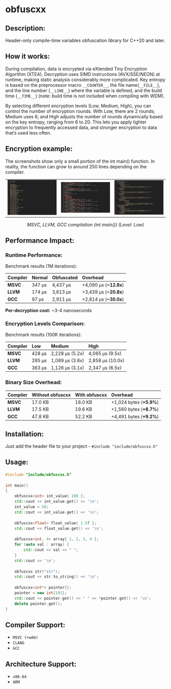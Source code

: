 # obfuscxx

## Description:
Header-only compile-time variables obfuscation library for C++20 and later.

## How it works:
During compilation, data is encrypted via eXtended Tiny Encryption Algorithm (XTEA). Decryption uses SIMD instructions (AVX/SSE/NEON) at runtime, making static analysis considerably more complicated. Key entropy is based on the preprocessor macro `__COUNTER__`, the file name(`__FILE__`), and the line number (`__LINE__`) where the variable is defined, and the build time (`__TIME__`) (note: build time is not included when compiling with WDM).

By selecting different encryption levels (Low, Medium, High), you can control the number of encryption rounds. With Low, there are 2 rounds; Medium uses 6; and High adjusts the number of rounds dynamically based on the key entropy, ranging from 6 to 20. This lets you apply lighter encryption to frequently accessed data, and stronger encryption to data that’s used less often.

## Encryption example:
The screenshots show only a small portion of the int main() function. In reality, the function can grow to around 250 lines depending on the compiler.

<table align="center">
<tr>
<td><img src="images/msvc.png" width="400"/></td>
<td><img src="images/llvm.png" width="400"/></td>
<td><img src="images/gcc.png" width="400"/></td>
</tr>
</table>
<p align="center"><em>MSVC, LLVM, GCC compilation (int main()) (Level: Low)</em></p>

## Performance Impact:

### Runtime Performance:
Benchmark results (1M iterations):

| Compiler | Normal           | Obfuscated       | Overhead      |
|:---------|:-----------------|:-----------------|:--------------|
| **MSVC** | 347 μs           | 4,437 μs         | +4,090 μs (**~12.8x**) |
| **LLVM** | 174 μs           | 3,613 μs         | +3,439 μs (**~20.8x**) |
| **GCC**  | 97 μs            | 2,911 μs         | +2,814 μs (**~30.0x**) |

**Per-decryption cost:** ~3-4 nanoseconds

### Encryption Levels Comparison:
Benchmark results (100K iterations):

| Compiler | Low              | Medium           | High          |
|:---------|:-----------------|:-----------------|:--------------|
| **MSVC** | 428 μs           | 2,228 μs (5.2x)  | 4,065 μs (9.5x) |
| **LLVM** | 285 μs           | 1,089 μs (3.8x)  | 2,858 μs (10.0x) |
| **GCC**  | 363 μs           | 1,126 μs (3.1x)  | 2,347 μs (6.5x) |

### Binary Size Overhead:
| Compiler | Without obfuscxx | With obfuscxx    | Overhead      |
|:---------|:-----------------|:-----------------|:--------------|
| **MSVC** | 17.0 KB          | 18.0 KB          | +1,024 bytes (**+5.9%**) |
| **LLVM** | 17.5 KB          | 19.6 KB          | +1,560 bytes (**+8.7%**) |
| **GCC**  | 47.8 KB          | 52.2 KB          | +4,491 bytes (**+9.2%**) |

## Installation:
Just add the header file to your project - `#include "include/obfuscxx.h"`

## Usage:
```cpp
#include "include/obfuscxx.h"

int main()
{
    obfuscxx<int> int_value{ 100 };
    std::cout << int_value.get() << '\n';
    int_value = 50;
    std::cout << int_value.get() << '\n';

    obfuscxx<float> float_value{ 1.5f };
    std::cout << float_value.get() << '\n';

    obfuscxx<int, 4> array{ 1, 2, 3, 4 };
    for (auto val : array) {
        std::cout << val << " ";
    }
    std::cout << '\n';

	obfuscxx str("str");
    std::cout << str.to_string() << '\n';

    obfuscxx<int*> pointer{};
    pointer = new int{101};
    std::cout << pointer.get() << " " << *pointer.get() << '\n';
    delete pointer.get();
}
```

## Compiler Support:
- `MSVC (+wdm)`
- `CLANG`
- `GCC`

## Architecture Support:
- `x86-64`
- `ARM`
